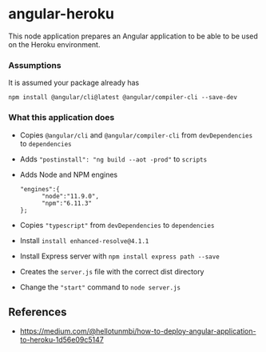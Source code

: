 # angular-heroku

This node application prepares an Angular application to be able to be used on the 
Heroku environment.

### Assumptions
It is assumed your package already has 

    npm install @angular/cli@latest @angular/compiler-cli --save-dev
    
### What this application does

* Copies `@angular/cli` and `@angular/compiler-cli` from `devDependencies` to `dependencies`
* Adds `"postinstall": "ng build --aot -prod"` to `scripts`
* Adds Node and NPM engines
      
      "engines":{
            "node":"11.9.0", 
            "npm":"6.11.3"
      };
      
* Copies `"typescript"` from `devDependencies` to `dependencies`
* Install `install enhanced-resolve@4.1.1`
* Install Express server with `npm install express path --save`
* Creates the `server.js` file with the correct dist directory
* Change the `"start"` command to `node server.js`

## References
* https://medium.com/@hellotunmbi/how-to-deploy-angular-application-to-heroku-1d56e09c5147
